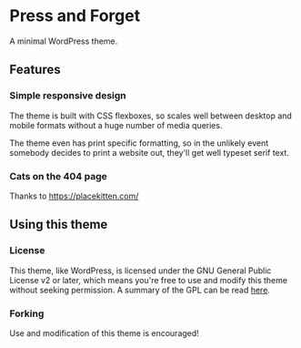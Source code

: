 # Press and Forget
A minimal WordPress theme.

## Features
### Simple responsive design
The theme is built with CSS flexboxes, so scales well between desktop and mobile formats without a huge number of media queries.

The theme even has print specific formatting, so in the unlikely event somebody decides to print a website out, they'll get well typeset serif text.

### Cats on the 404 page
Thanks to https://placekitten.com/

## Using this theme
### License
This theme, like WordPress, is licensed under the GNU General Public License v2 or later, which means you're free to use and modify this theme without seeking permission. A summary of the GPL can be read [here](https://tldrlegal.com/license/gnu-general-public-license-v2).

### Forking
Use and modification of this theme is encouraged!
